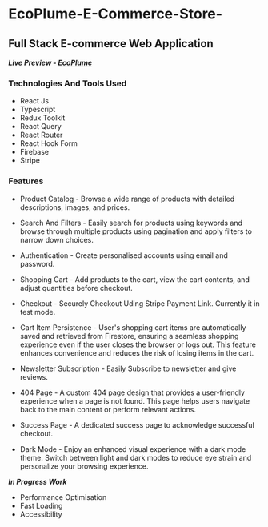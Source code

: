 # EcoPlume-E-Commerce-Store-
## Full Stack E-commerce Web Application 

***Live Preview - [EcoPlume](https://ecoplume-ecommerce.vercel.app/)***

### Technologies And Tools Used
- React Js
- Typescript
- Redux Toolkit
- React Query
- React Router
- React Hook Form
- Firebase
- Stripe

### Features
- Product Catalog - Browse a wide range of products with detailed descriptions, images, and prices.
  
- Search And Filters - Easily search for products using keywords and browse through multiple products using pagination and apply filters to narrow down choices.
  
- Authentication - Create personalised accounts using email and password.
  
- Shopping Cart - Add products to the cart, view the cart contents, and adjust quantities before checkout.
  
- Checkout - Securely Checkout Uding Stripe Payment Link. Currently it in test mode.
  
- Cart Item Persistence - User's shopping cart items are automatically saved and retrieved from Firestore, ensuring a seamless shopping experience even if the user closes the browser or logs out. This feature enhances convenience and reduces the risk of losing items in the cart.

- Newsletter Subscription - Easily Subscribe to newsletter and give reviews.

- 404 Page - A custom 404 page design that provides a user-friendly experience when a page is not found. This page helps users navigate back to the main content or perform relevant actions.

- Success Page - A dedicated success page to acknowledge successful checkout.

- Dark Mode - Enjoy an enhanced visual experience with a dark mode theme. Switch between light and dark modes to reduce eye strain and personalize your browsing experience.

***In Progress Work***
- Performance Optimisation
- Fast Loading
- Accessibility


